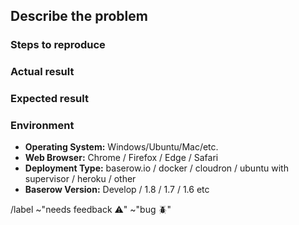 <!-- If you have a question about Baserow please post it on the community forum
     https://community.baserow.io/ !-->

## Describe the problem 
<!-- A brief description of the bug !--> 

### Steps to reproduce
<!-- List the steps required to produce the error. These should be as few as possible. A python test case demonstrating the issue would be amazing also !-->

### Actual result
<!-- What currently happens in Baserow !--> 

### Expected result
<!-- What you expect to happen instead !--> 

### Environment
<!-- Please tell us how you are using Baserow to help us reproduce the bug, feel free to delete entirely if not relevant !-->
- **Operating System:** Windows/Ubuntu/Mac/etc. <!-- Delete / add as appropriate !-->
- **Web Browser:** Chrome / Firefox / Edge / Safari <!-- Delete / add as appropriate !-->
- **Deployment Type:** baserow.io / docker / cloudron / ubuntu with supervisor / heroku / other <!-- Delete / add as appropriate !-->
- **Baserow Version:** Develop / 1.8 / 1.7 / 1.6 etc <!-- Delete / add as appropriate !-->

/label ~"needs feedback ⚠️" ~"bug 🪲" 